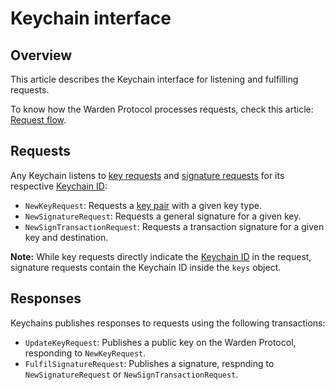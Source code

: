 ﻿---
sidebar_position: 3
---

# Keychain interface

## Overview

This article describes the Keychain interface for listening and fulfilling requests.

To know how the Warden Protocol processes requests, check this article: [Request flow](/learn/request-flow).

## Requests

Any Keychain listens to [key requests](/learn/glossary#key-request) and [signature requests](/learn/glossary#signature-request) for its respective [Keychain ID](/learn/glossary#keychain-id):

- `NewKeyRequest`: Requests a [key pair](/learn/glossary#key) with a given key type.    
- `NewSignatureRequest`: Requests a general signature for a given key.
- `NewSignTransactionRequest`: Requests a transaction signature for a given key and destination.

**Note:** While key requests directly indicate the [Keychain ID](/learn/glossary#keychain-id) in the request, signature requests contain the Keychain ID inside the `keys` object.

## Responses 

Keychains publishes responses to requests using the following transactions:

- `UpdateKeyRequest`: Publishes a public key on the Warden Protocol, responding to `NewKeyRequest`.    
- `FulfilSignatureRequest`: Publishes a signature, respnding to `NewSignatureRequest` or `NewSignTransactionRequest`.